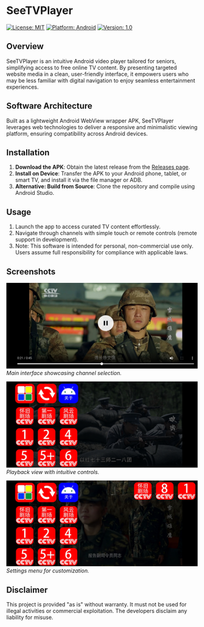 # SeeTVPlayer

[![License: MIT](https://img.shields.io/badge/License-MIT-yellow.svg)](https://opensource.org/licenses/MIT)
[![Platform: Android](https://img.shields.io/badge/Platform-Android-green.svg)](https://developer.android.com/)
[![Version: 1.0](https://img.shields.io/badge/Version-1.0-blue.svg)](https://github.com/your-repo/SeeTVPlayer/releases)

## Overview

SeeTVPlayer is an intuitive Android video player tailored for seniors, simplifying access to free online TV content. By presenting targeted website media in a clean, user-friendly interface, it empowers users who may be less familiar with digital navigation to enjoy seamless entertainment experiences.

## Software Architecture

Built as a lightweight Android WebView wrapper APK, SeeTVPlayer leverages web technologies to deliver a responsive and minimalistic viewing platform, ensuring compatibility across Android devices.

## Installation

1. **Download the APK**: Obtain the latest release from the [Releases page](https://github.com/your-repo/SeeTVPlayer/releases).
2. **Install on Device**: Transfer the APK to your Android phone, tablet, or smart TV, and install it via the file manager or ADB.
3. **Alternative: Build from Source**: Clone the repository and compile using Android Studio.

## Usage

1. Launch the app to access curated TV content effortlessly.
2. Navigate through channels with simple touch or remote controls (remote support in development).
3. Note: This software is intended for personal, non-commercial use only. Users assume full responsibility for compliance with applicable laws.

## Screenshots

![Screenshot1](Screenshot1.jpg)  
*Main interface showcasing channel selection.*

![Screenshot2](Screenshot2.jpg)  
*Playback view with intuitive controls.*

![Screenshot3](Screenshot3.jpg)  
*Settings menu for customization.*

## Disclaimer

This project is provided "as is" without warranty. It must not be used for illegal activities or commercial exploitation. The developers disclaim any liability for misuse.

